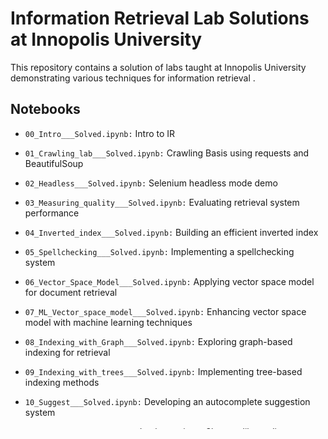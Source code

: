 # Information Retrieval Lab Solutions at Innopolis University
This repository contains a solution of labs taught at Innopolis University demonstrating various techniques for information retrieval .

## Notebooks

* `00_Intro___Solved.ipynb:`  Intro to IR

* `01_Crawling_lab___Solved.ipynb:`  Crawling Basis using requests and BeautifulSoup

* `02_Headless___Solved.ipynb:` Selenium headless mode demo

* `03_Measuring_quality___Solved.ipynb:` Evaluating retrieval system performance

* `04_Inverted_index___Solved.ipynb:` Building an efficient inverted index

* `05_Spellchecking___Solved.ipynb:` Implementing a spellchecking system

* `06_Vector_Space_Model___Solved.ipynb:` Applying vector space model for document retrieval

* `07_ML_Vector_space_model___Solved.ipynb:` Enhancing vector space model with machine learning techniques

* `08_Indexing_with_Graph___Solved.ipynb:` Exploring graph-based indexing for retrieval

* `09_Indexing_with_trees___Solved.ipynb:` Implementing tree-based indexing methods

* `10_Suggest___Solved.ipynb:` Developing an autocomplete suggestion system

* `11_Shazam___Solved.ipynb:` Implementing a Shazam-like audio fingerprinting system

* `12_SIFT_and_Yolo___Solved.ipynb:` Exploring SIFT and YOLO for image recognition and object detection

* `13_Language_and_topic_modelling___Solved.ipynb:` Investigating language models and topic modeling techniques


## Requirements (General. Specific requirements can be seen inside the repo itself)

* Python 3.6+

* Jupyter Notebook

* Scikit-learn

* NLTK

## Installation

### 1) Clone the repository and install the required packages:

* ```git clone `https://github.com/uahmad235/information_retrieval.git```

* `cd information_retrieval`

## Usage

### 2) Run Jupyter Notebook and open the desired notebook:

`jupyter notebook`

Explore and run the notebooks to learn about the different information retrieval and topic modeling techniques.

## License
This project is licensed under the MIT License.
